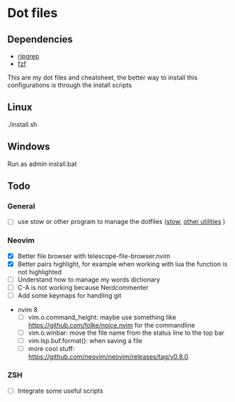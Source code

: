 # Dot files

## Dependencies
- [ripgrep](https://github.com/BurntSushi/ripgrep)
- [fzf](https://github.com/junegunn/fzf) 



This are my dot files and cheatsheet, the better way to install this
configurations is through the install scripts

## Linux
./install.sh

## Windows
Run as admin install.bat

## Todo
### General
- [ ] use stow or other program to manage the dotfiles ([stow](https://www.gnu.org/software/stow/), [other utilities](https://dotfiles.github.io/utilities/) )

### Neovim
- [X] Better file browser with telescope-file-browser.nvim
- [X] Better pairs highlight, for example when working with lua the function is not highlighted
- [ ] Understand how to manage my words dictionary 
- [ ] C-A is not working because Nerdcommenter
- [ ] Add some keymaps for handling git
- nvim 8
  - [ ] vim.o.command_height: maybe use something like https://github.com/folke/noice.nvim for the commandline
  - [ ] vim.o.winbar: move the file name from the status line to the top bar
  - [ ] vim.lsp.buf.format(): when saving a file
  - [ ] more cool stuff: https://github.com/neovim/neovim/releases/tag/v0.8.0

### ZSH
- [ ] Integrate some useful scripts
